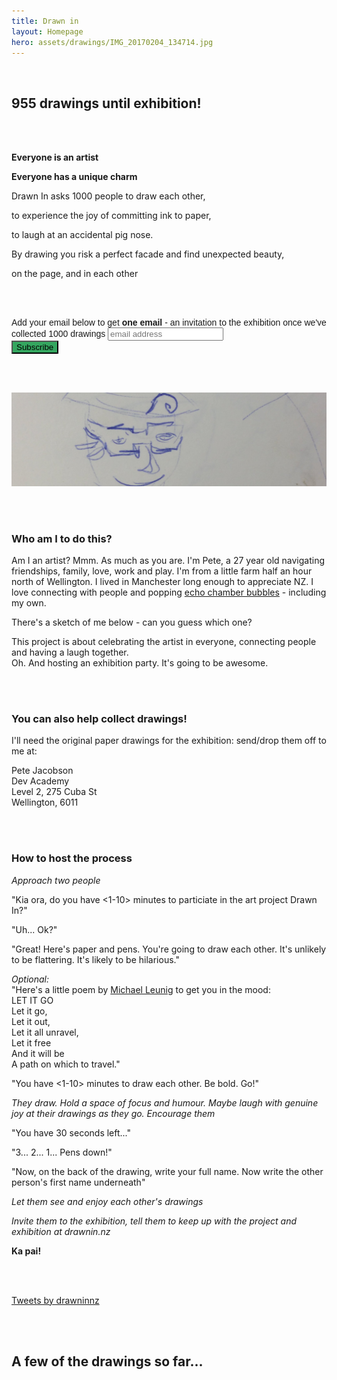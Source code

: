 ```yaml
---
title: Drawn in
layout: Homepage
hero: assets/drawings/IMG_20170204_134714.jpg
---
```

<br>

## 955 drawings until exhibition!

<br><br>

**Everyone is an artist**  

**Everyone has a unique charm**  

Drawn In asks 1000 people to draw each other,

to experience the joy of committing ink to paper,

to laugh at an accidental pig nose.  

By drawing you risk a perfect facade and find unexpected beauty,

on the page, and in each other

<br><br>

<!-- Begin MailChimp Signup Form -->
<link href="//cdn-images.mailchimp.com/embedcode/horizontal-slim-10_7.css" rel="stylesheet" type="text/css">
<style type="text/css">
	#mc_embed_signup{clear:left; font:14px Helvetica,Arial,sans-serif; width:100%;}
	/* Add your own MailChimp form style overrides in your site stylesheet or in this style block.
	   We recommend moving this block and the preceding CSS link to the HEAD of your HTML file. */
</style>
<div id="mc_embed_signup">
<form action="//drawnin.us15.list-manage.com/subscribe/post?u=46dbf5fdbca43a68f20f6ee3b&amp;id=9751daadef" method="post" id="mc-embedded-subscribe-form" name="mc-embedded-subscribe-form" class="validate" target="_blank" novalidate>
    <div id="mc_embed_signup_scroll">
	<label for="mce-EMAIL">Add your email below to get <b>one email</b> - an invitation to the exhibition once we've collected 1000 drawings</label>
	<input type="email" value="" name="EMAIL" class="email" id="mce-EMAIL" placeholder="email address" required>
    <!-- real people should not fill this in and expect good things - do not remove this or risk form bot signups-->
    <div style="position: absolute; left: -5000px;" aria-hidden="true"><input type="text" name="b_46dbf5fdbca43a68f20f6ee3b_9751daadef" tabindex="-1" value=""></div>
    <div class="clear"><input type="submit" value="Subscribe" style="background:#34A65F;" name="subscribe" id="mc-embedded-subscribe" class="button"></div>
    </div>
</form>
</div>

<!--End mc_embed_signup-->

<br><br>

<div height="100" overflow="hidden">
  <img alt="" src="assets/drawings/IMG_20170204_134756 (copy).jpg" class="content-break-image" maxWidth="100" display="relative"/>
</div>

<br><br>

### Who am I to do this?
Am I an artist? Mmm. As much as you are. I'm Pete, a 27 year old navigating friendships, family, love, work and play. I'm from a little farm half an hour north of Wellington. I lived in Manchester long enough to appreciate NZ. I love connecting with people and popping [echo chamber bubbles](https://en.wikipedia.org/wiki/Echo_chamber_(media)) - including my own.

There's a sketch of me below - can you guess which one?  

This project is about celebrating the artist in everyone, connecting people and having a laugh together.   
Oh. And hosting an exhibition party. It's going to be awesome.

<br><br>

### You can also help collect drawings!

I'll need the original paper drawings for the exhibition: send/drop them off to me at:  

Pete Jacobson  
Dev Academy  
Level 2, 275 Cuba St  
Wellington, 6011  

<br><br>

### How to host the process
*Approach two people*  

"Kia ora, do you have <1-10> minutes to particiate in the art project Drawn In?"  

"Uh... Ok?"  

"Great! Here's paper and pens. You're going to draw each other. It's unlikely to be flattering. It's likely to be hilarious."  

*Optional:*  
"Here's a little poem by [Michael Leunig](http://www.leunig.com.au/) to get you in the mood:  
LET IT GO  
Let it go,  
Let it out,  
Let it all unravel,  
Let it free  
And it will be  
A path on which to travel."  

"You have <1-10> minutes to draw each other. Be bold. Go!"

*They draw. Hold a space of focus and humour. Maybe laugh with genuine joy at their drawings as they go. Encourage them*

"You have 30 seconds left..."  

"3... 2... 1... Pens down!"

"Now, on the back of the drawing, write your full name. Now write the other person's first name underneath"

*Let them see and enjoy each other's drawings*  

*Invite them to the exhibition, tell them to keep up with the project and exhibition at drawnin.nz*

**Ka pai!**

<br><br>

<a class="twitter-timeline" href="https://twitter.com/drawninnz">Tweets by drawninnz</a> <script async src="//platform.twitter.com/widgets.js" charset="utf-8"></script>

<br><br>

## A few of the drawings so far...

